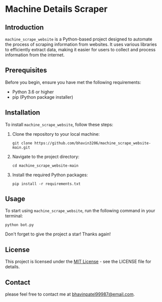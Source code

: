 # Machine Details Scraper

## Introduction
`machine_scrape_website` is a Python-based project designed to automate the process of scraping information from websites. It uses various libraries to efficiently extract data, making it easier for users to collect and process information from the internet.

## Prerequisites
Before you begin, ensure you have met the following requirements:
- Python 3.6 or higher
- pip (Python package installer)

## Installation
To install `machine_scrape_website`, follow these steps:

1. Clone the repository to your local machine:
   ```
   git clone https://github.com/bhavin3206/machine_scrape_website-main.git
   ```
2. Navigate to the project directory:
   ```
   cd machine_scrape_website-main
   ```
3. Install the required Python packages:
   ```
   pip install -r requirements.txt
   ```

## Usage
To start using `machine_scrape_website`, run the following command in your terminal:
```
python bot.py
```
Don't forget to give the project a star! Thanks again!

## License
This project is licensed under the [MIT License](LICENSE.md) - see the LICENSE file for details.

## Contact
please feel free to contact me at bhavinpatel99987@email.com.
